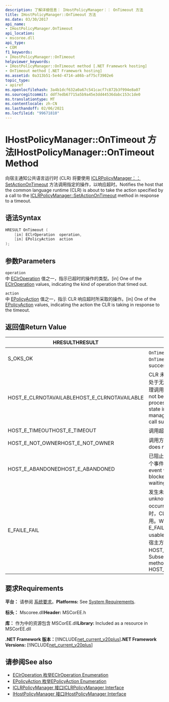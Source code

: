 ```yaml
---
description: 了解详细信息： IHostPolicyManager：： OnTimeout 方法
title: IHostPolicyManager::OnTimeout 方法
ms.date: 03/30/2017
api_name:
- IHostPolicyManager.OnTimeout
api_location:
- mscoree.dll
api_type:
- COM
f1_keywords:
- IHostPolicyManager::OnTimeout
helpviewer_keywords:
- IHostPolicyManager::OnTimeout method [.NET Framework hosting]
- OnTimeout method [.NET Framework hosting]
ms.assetid: 0a313b51-5e4d-4714-a86b-af75cf3902e6
topic_type:
- apiref
ms.openlocfilehash: 3a4b1dcf632a0a67c541cacf7c872b3f994e8a07
ms.sourcegitcommit: ddf7edb67715a5b9a45e3dd44536dabc153c1de0
ms.translationtype: MT
ms.contentlocale: zh-CN
ms.lasthandoff: 02/06/2021
ms.locfileid: "99671810"
---
```

# <a name="ihostpolicymanagerontimeout-method"></a><span data-ttu-id="0c0d0-103">IHostPolicyManager::OnTimeout 方法</span><span class="sxs-lookup"><span data-stu-id="0c0d0-103">IHostPolicyManager::OnTimeout Method</span></span>

<span data-ttu-id="0c0d0-104">向宿主通知公共语言运行时 (CLR) 将要使用 [ICLRPolicyManager：： SetActionOnTimeout](iclrpolicymanager-setactionontimeout-method.md) 方法调用指定的操作，以响应超时。</span><span class="sxs-lookup"><span data-stu-id="0c0d0-104">Notifies the host that the common language runtime (CLR) is about to take the action specified by a call to the [ICLRPolicyManager::SetActionOnTimeout](iclrpolicymanager-setactionontimeout-method.md) method in response to a timeout.</span></span>  
  
## <a name="syntax"></a><span data-ttu-id="0c0d0-105">语法</span><span class="sxs-lookup"><span data-stu-id="0c0d0-105">Syntax</span></span>  
  
```cpp  
HRESULT OnTimeout (  
    [in] EClrOperation  operation,
    [in] EPolicyAction  action  
);  
```  
  
## <a name="parameters"></a><span data-ttu-id="0c0d0-106">参数</span><span class="sxs-lookup"><span data-stu-id="0c0d0-106">Parameters</span></span>  

 `operation`  
 <span data-ttu-id="0c0d0-107">中 [EClrOperation](eclroperation-enumeration.md) 值之一，指示已超时的操作的类型。</span><span class="sxs-lookup"><span data-stu-id="0c0d0-107">[in] One of the [EClrOperation](eclroperation-enumeration.md) values, indicating the kind of operation that timed out.</span></span>  
  
 `action`  
 <span data-ttu-id="0c0d0-108">中 [EPolicyAction](epolicyaction-enumeration.md) 值之一，指示 CLR 响应超时所采取的操作。</span><span class="sxs-lookup"><span data-stu-id="0c0d0-108">[in] One of the [EPolicyAction](epolicyaction-enumeration.md) values, indicating the action the CLR is taking in response to the timeout.</span></span>  
  
## <a name="return-value"></a><span data-ttu-id="0c0d0-109">返回值</span><span class="sxs-lookup"><span data-stu-id="0c0d0-109">Return Value</span></span>  
  
|<span data-ttu-id="0c0d0-110">HRESULT</span><span class="sxs-lookup"><span data-stu-id="0c0d0-110">HRESULT</span></span>|<span data-ttu-id="0c0d0-111">说明</span><span class="sxs-lookup"><span data-stu-id="0c0d0-111">Description</span></span>|  
|-------------|-----------------|  
|<span data-ttu-id="0c0d0-112">S_OK</span><span class="sxs-lookup"><span data-stu-id="0c0d0-112">S_OK</span></span>|<span data-ttu-id="0c0d0-113">`OnTimeout` 已成功返回。</span><span class="sxs-lookup"><span data-stu-id="0c0d0-113">`OnTimeout` returned successfully.</span></span>|  
|<span data-ttu-id="0c0d0-114">HOST_E_CLRNOTAVAILABLE</span><span class="sxs-lookup"><span data-stu-id="0c0d0-114">HOST_E_CLRNOTAVAILABLE</span></span>|<span data-ttu-id="0c0d0-115">CLR 未加载到进程中，或 CLR 处于无法运行托管代码或成功处理调用的状态。</span><span class="sxs-lookup"><span data-stu-id="0c0d0-115">The CLR has not been loaded into a process, or the CLR is in a state in which it cannot run managed code or process the call successfully.</span></span>|  
|<span data-ttu-id="0c0d0-116">HOST_E_TIMEOUT</span><span class="sxs-lookup"><span data-stu-id="0c0d0-116">HOST_E_TIMEOUT</span></span>|<span data-ttu-id="0c0d0-117">调用超时。</span><span class="sxs-lookup"><span data-stu-id="0c0d0-117">The call timed out.</span></span>|  
|<span data-ttu-id="0c0d0-118">HOST_E_NOT_OWNER</span><span class="sxs-lookup"><span data-stu-id="0c0d0-118">HOST_E_NOT_OWNER</span></span>|<span data-ttu-id="0c0d0-119">调用方不拥有该锁。</span><span class="sxs-lookup"><span data-stu-id="0c0d0-119">The caller does not own the lock.</span></span>|  
|<span data-ttu-id="0c0d0-120">HOST_E_ABANDONED</span><span class="sxs-lookup"><span data-stu-id="0c0d0-120">HOST_E_ABANDONED</span></span>|<span data-ttu-id="0c0d0-121">已阻止的线程或纤程正在等待某个事件时，该事件被取消。</span><span class="sxs-lookup"><span data-stu-id="0c0d0-121">An event was canceled while a blocked thread or fiber was waiting on it.</span></span>|  
|<span data-ttu-id="0c0d0-122">E_FAIL</span><span class="sxs-lookup"><span data-stu-id="0c0d0-122">E_FAIL</span></span>|<span data-ttu-id="0c0d0-123">发生未知的灾难性故障。</span><span class="sxs-lookup"><span data-stu-id="0c0d0-123">An unknown catastrophic failure occurred.</span></span> <span data-ttu-id="0c0d0-124">当方法返回 E_FAIL 时，CLR 在该进程内将不再可用。</span><span class="sxs-lookup"><span data-stu-id="0c0d0-124">When a method returns E_FAIL, the CLR is no longer usable within the process.</span></span> <span data-ttu-id="0c0d0-125">对宿主方法的后续调用会返回 HOST_E_CLRNOTAVAILABLE。</span><span class="sxs-lookup"><span data-stu-id="0c0d0-125">Subsequent calls to hosting methods return HOST_E_CLRNOTAVAILABLE.</span></span>|  
  
## <a name="requirements"></a><span data-ttu-id="0c0d0-126">要求</span><span class="sxs-lookup"><span data-stu-id="0c0d0-126">Requirements</span></span>  

 <span data-ttu-id="0c0d0-127">**平台：** 请参阅 [系统要求](../../get-started/system-requirements.md)。</span><span class="sxs-lookup"><span data-stu-id="0c0d0-127">**Platforms:** See [System Requirements](../../get-started/system-requirements.md).</span></span>  
  
 <span data-ttu-id="0c0d0-128">**标头：** Mscoree.dll</span><span class="sxs-lookup"><span data-stu-id="0c0d0-128">**Header:** MSCorEE.h</span></span>  
  
 <span data-ttu-id="0c0d0-129">**库：** 作为中的资源包含 MSCorEE.dll</span><span class="sxs-lookup"><span data-stu-id="0c0d0-129">**Library:** Included as a resource in MSCorEE.dll</span></span>  
  
 <span data-ttu-id="0c0d0-130">**.NET Framework 版本：**[!INCLUDE[net_current_v20plus](../../../../includes/net-current-v20plus-md.md)]</span><span class="sxs-lookup"><span data-stu-id="0c0d0-130">**.NET Framework Versions:** [!INCLUDE[net_current_v20plus](../../../../includes/net-current-v20plus-md.md)]</span></span>  
  
## <a name="see-also"></a><span data-ttu-id="0c0d0-131">请参阅</span><span class="sxs-lookup"><span data-stu-id="0c0d0-131">See also</span></span>

- [<span data-ttu-id="0c0d0-132">EClrOperation 枚举</span><span class="sxs-lookup"><span data-stu-id="0c0d0-132">EClrOperation Enumeration</span></span>](eclroperation-enumeration.md)
- [<span data-ttu-id="0c0d0-133">EPolicyAction 枚举</span><span class="sxs-lookup"><span data-stu-id="0c0d0-133">EPolicyAction Enumeration</span></span>](epolicyaction-enumeration.md)
- [<span data-ttu-id="0c0d0-134">ICLRPolicyManager 接口</span><span class="sxs-lookup"><span data-stu-id="0c0d0-134">ICLRPolicyManager Interface</span></span>](iclrpolicymanager-interface.md)
- [<span data-ttu-id="0c0d0-135">IHostPolicyManager 接口</span><span class="sxs-lookup"><span data-stu-id="0c0d0-135">IHostPolicyManager Interface</span></span>](ihostpolicymanager-interface.md)

